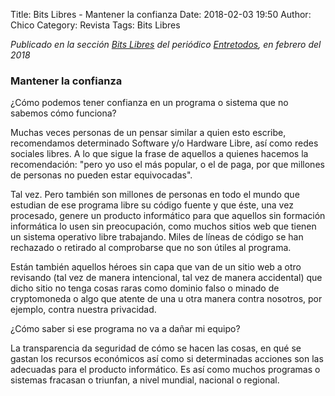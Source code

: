 Title: Bits Libres - Mantener la confianza
Date: 2018-02-03 19:50
Author: Chico
Category: Revista
Tags: Bits Libres

_Publicado en la sección [Bits Libres](http://www.gulag.org.mx/revista/2016-05-10-Bits-Libres.html) del periódico [Entretodos](http://periodicoentretodos.com/), en febrero del 2018_

### Mantener la confianza

¿Cómo podemos tener confianza en un programa o sistema que no sabemos cómo funciona?

Muchas veces personas de un pensar similar a quien esto escribe, recomendamos determinado Software y/o Hardware Libre, así como redes sociales libres. A lo que sigue la frase de aquellos a quienes hacemos la recomendación: "pero yo uso el más popular, o el de paga, por que millones de personas no pueden estar equivocadas".

Tal vez. Pero también son millones de personas en todo el mundo que estudian de ese programa libre su código fuente y que éste, una vez procesado, genere un producto informático para que aquellos sin formación informática lo usen sin preocupación, como muchos sitios web que tienen un sistema operativo libre trabajando. Miles de líneas de código se han rechazado o retirado al comprobarse que no son útiles al programa. 

Están también aquellos héroes sin capa que van de un sitio web a otro revisando (tal vez de manera intencional, tal vez de manera accidental) que dicho sitio no tenga cosas raras como dominio falso o minado de cryptomoneda o algo que atente de una u otra manera contra nosotros, por ejemplo, contra nuestra privacidad.

¿Cómo saber si ese programa no va a dañar mi equipo?

La transparencia da seguridad de cómo se hacen las cosas, en qué se gastan los recursos económicos así como si determinadas acciones son las adecuadas para el producto informático. Es así como muchos programas o sistemas fracasan o triunfan, a nivel mundial, nacional o regional. 

